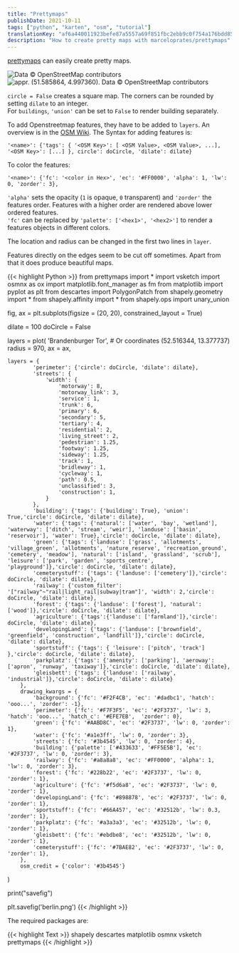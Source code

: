 ```yaml
---
title: "Prettymaps"
publishDate: 2021-10-11
tags: ["python", "karten", "osm", "tutorial"]
translationKey: "af6a440011923befe87a5557a69f851fbc2ebb9c0f754a176bdd858d49f40221"
description: "How to create pretty maps with marceloprates/prettymaps"
---
```


[prettymaps](https://github.com/marceloprates/prettymaps) can easily create pretty maps.

![Data © OpenStreetMap contributors](prettymaps-example.png "Beispielkarte von Berlin (eckig)" )
![appr. (51.585864, 4.997360). Data © OpenStreetMap contributors](prettymaps-example2.png "Beispielkarte aus Tilburg (rund)" )

`circle = False` creates a square map. The corners can be rounded by setting `dilate` to an integer.  
For `buildings`, `'union'` can be set to `False` to render building separately.

To add Openstreetmap features, they have to be added to `layers`. An overview is in the [OSM Wiki](https://wiki.openstreetmap.org/wiki/Map_features). The Syntax for adding features is:

~~~
'<name>': {'tags': { '<OSM Key>': [ <OSM Value>, <OSM Value>, ...], '<OSM Key>': [...] }, circle': doCircle, 'dilate': dilate}
~~~

To color the features:
~~~
'<name>': {'fc': '<color in Hex>', 'ec': '#FF0000', 'alpha': 1, 'lw': 0, 'zorder': 3},
~~~
`'alpha'` sets the opacity (`1` is opaque, `0` transparent) and `'zorder'` the features order. Features with a higher order are rendered above lower ordered features.  
`'fc'` can be replaced by `'palette': ['<hex1>', '<hex2>']` to render a features objects in different colors.

The location and radius can be changed in the first two lines in `layer`.

Features directly on the edges seem to be cut off sometimes. Apart from that it does produce beautiful maps.

{{< highlight Python >}}
from prettymaps import *
import vsketch
import osmnx as ox
import matplotlib.font_manager as fm
from matplotlib import pyplot as plt
from descartes import PolygonPatch
from shapely.geometry import *
from shapely.affinity import *
from shapely.ops import unary_union

fig, ax = plt.subplots(figsize = (20, 20), constrained_layout = True)

dilate = 100
doCircle = False

layers = plot(
    'Brandenburger Tor',
    # Or coordinates  (52.516344, 13.377737)
    radius = 970,
    ax = ax,

    layers = {
            'perimeter': {'circle': doCircle, 'dilate': dilate},
            'streets': {
                'width': {
                    'motorway': 8,
                    'motorway_link': 3,
                    'service': 1,
                    'trunk': 6,
                    'primary': 6,
                    'secondary': 5,
                    'tertiary': 4,
                    'residential': 2,
                    'living_street': 2,
                    'pedestrian': 1.25,
                    'footway': 1.25,
                    'sideway': 1.25,
                    'track': 1,
                    'bridleway': 1,
                    'cycleway': 1,
                    'path': 0.5,
                    'unclassified': 3,
                    'construction': 1,
                }
            },
            'building': {'tags': {'building': True}, 'union': True,'circle': doCircle, 'dilate': dilate},
            'water': {'tags': {'natural': ['water', 'bay', 'wetland'], 'waterway': ['ditch', 'stream', 'weir'], 'landuse': ['basin', 'reservoir'], 'water': True},'circle': doCircle, 'dilate': dilate},
            'green': {'tags': {'landuse': ['grass', 'allotments', 'village_green', 'allotments', 'nature_reserve', 'recreation_ground', 'cemetery', 'meadow'], 'natural': ['island', 'grassland', 'scrub'], 'leisure': ['park', 'garden', 'sports_centre', 'playground']},'circle': doCircle, 'dilate': dilate},
            'cemeterystuff': {'tags': {'landuse': ['cemetery']},'circle': doCircle, 'dilate': dilate},
            'railway': {'custom_filter': '["railway"~"rail|light_rail|subway|tram"]', 'width': 2,'circle': doCircle, 'dilate': dilate},
            'forest': {'tags': {'landuse': ['forest'], 'natural': ['wood']},'circle': doCircle, 'dilate': dilate},
            'agriculture': {'tags':{'landuse': ['farmland']},'circle': doCircle, 'dilate': dilate},
            'developingLand': {'tags': {'landuse': ['brownfield', 'greenfield', 'construction', 'landfill']},'circle': doCircle, 'dilate': dilate},
            'sportstuff': {'tags': { 'leisure': ['pitch', 'track'] },'circle': doCircle, 'dilate': dilate},
            'parkplatz': {'tags': {'amenity': ['parking'], 'aeroway': ['apron', 'runway', 'taxiway']},'circle': doCircle, 'dilate': dilate},
            'gleisbett': {'tags': {'landuse': ['railway', 'industrial']},'circle': doCircle, 'dilate': dilate}
        },
        drawing_kwargs = {
            'background': {'fc': '#F2F4CB', 'ec': '#dadbc1', 'hatch': 'ooo...', 'zorder': -1},
            'perimeter': {'fc': '#F7F3F5', 'ec': '#2F3737', 'lw': 3, 'hatch': 'ooo...', 'hatch_c': '#EFE7EB',  'zorder': 0},
            'green': {'fc': '#AABD8C', 'ec': '#2F3737', 'lw': 0, 'zorder': 1},
            'water': {'fc': '#a1e3ff', 'lw': 0, 'zorder': 3},
            'streets': {'fc': '#3b4545', 'lw': 0, 'zorder': 4},
            'building': {'palette': ['#433633', '#FF5E5B'], 'ec': '#2F3737', 'lw': 0, 'zorder': 3},
            'railway': {'fc': '#a8a8a8', 'ec': '#FF0000', 'alpha': 1, 'lw': 0, 'zorder': 3},
            'forest': {'fc': '#228b22', 'ec': '#2F3737', 'lw': 0, 'zorder': 1},
            'agriculture': {'fc': '#f5d6a8', 'ec': '#2F3737', 'lw': 0, 'zorder': 1},
            'developingLand': {'fc': '#898878', 'ec': '#2F3737', 'lw': 0, 'zorder': 1},
            'sportstuff': {'fc': '#66A457', 'ec': '#32512b', 'lw': 0.3, 'zorder': 1},
            'parkplatz': {'fc': '#a3a3a3', 'ec': '#32512b', 'lw': 0, 'zorder': 1},
            'gleisbett': {'fc': '#ebdbe8', 'ec': '#32512b', 'lw': 0, 'zorder': 1},
            'cemeterystuff': {'fc': '#7BAE82', 'ec': '#2F3737', 'lw': 0, 'zorder': 1},
        },
        osm_credit = {'color': '#3b4545'}
)

print("savefig")

plt.savefig('berlin.png')
{{< /highlight >}}

The required packages are:

{{< highlight Text >}}
shapely
descartes
matplotlib
osmnx
vsketch
prettymaps
{{< /highlight >}}